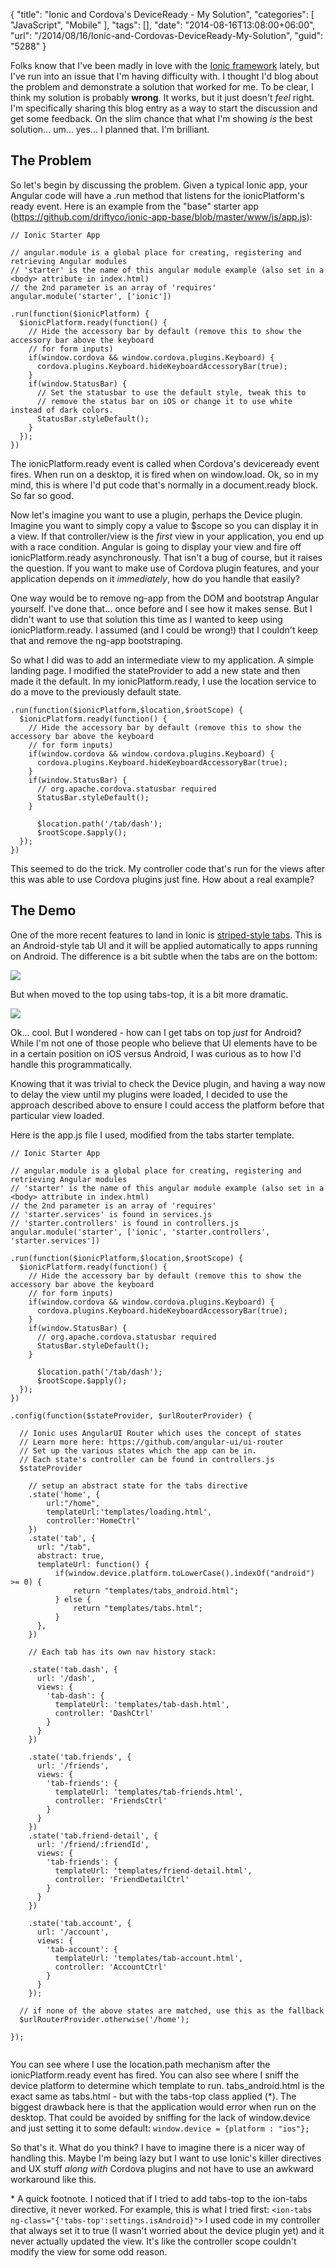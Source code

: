 {
	"title": "Ionic and Cordova's DeviceReady - My Solution",
	"categories": [
		"JavaScript",
		"Mobile"
	],
	"tags": [],
	"date": "2014-08-16T13:08:00+06:00",
	"url": "/2014/08/16/Ionic-and-Cordovas-DeviceReady-My-Solution",
	"guid": "5288"
}

<p>
Folks know that I've been madly in love with the <a href="http://ionicframework.com/">Ionic framework</a> lately, but I've run into an issue that I'm having difficulty with. I thought I'd blog about the problem and demonstrate a solution that worked for me. To be clear, I think my solution is probably <strong>wrong</strong>. It works, but it just doesn't <i>feel</i> right. I'm specifically sharing this blog entry as a way to start the discussion and get some feedback. On the slim chance that what I'm showing <i>is</i> the best solution... um... yes... I planned that. I'm brilliant. 
</p>
<!--more-->
<h2>The Problem</h2>

<p>
So let's begin by discussing the problem. Given a typical Ionic app, your Angular code will have a .run method that listens for the ionicPlatform's ready event. Here is an example from the "base" starter app (<a href="https://github.com/driftyco/ionic-app-base/blob/master/www/js/app.js">https://github.com/driftyco/ionic-app-base/blob/master/www/js/app.js</a>):
</p>

<pre><code class="language-javascript">&#x2F;&#x2F; Ionic Starter App

&#x2F;&#x2F; angular.module is a global place for creating, registering and retrieving Angular modules
&#x2F;&#x2F; &#x27;starter&#x27; is the name of this angular module example (also set in a &lt;body&gt; attribute in index.html)
&#x2F;&#x2F; the 2nd parameter is an array of &#x27;requires&#x27;
angular.module(&#x27;starter&#x27;, [&#x27;ionic&#x27;])

.run(function($ionicPlatform) {
  $ionicPlatform.ready(function() {
    &#x2F;&#x2F; Hide the accessory bar by default (remove this to show the accessory bar above the keyboard
    &#x2F;&#x2F; for form inputs)
    if(window.cordova &amp;&amp; window.cordova.plugins.Keyboard) {
      cordova.plugins.Keyboard.hideKeyboardAccessoryBar(true);
    }
    if(window.StatusBar) {
      &#x2F;&#x2F; Set the statusbar to use the default style, tweak this to
      &#x2F;&#x2F; remove the status bar on iOS or change it to use white instead of dark colors.
      StatusBar.styleDefault();
    }
  });
})</code></pre>

<p>
The ionicPlatform.ready event is called when Cordova's deviceready event fires. When run on a desktop, it is fired when on window.load. Ok, so in my mind, this is where I'd put code that's normally in a document.ready block. So far so good.
</p>

<p>
Now let's imagine you want to use a plugin, perhaps the Device plugin. Imagine you want to simply copy a value to $scope so you can display it in a view. If that controller/view is the <i>first</i> view in your application, you end up with a race condition. Angular is going to display your view and fire off ionicPlatform.ready asynchronously. That isn't a bug of course, but it raises the question. If you want to make use of Cordova plugin features, and your application depends on it <i>immediately</i>, how do you handle that easily?
</p>

<p>
One way would be to remove ng-app from the DOM and bootstrap Angular yourself. I've done that... once before and I see how it makes sense. But I didn't want to use that solution this time as I wanted to keep using ionicPlatform.ready. I assumed (and I could be wrong!) that I couldn't keep that and remove the ng-app bootstraping.
</p>

<p>
So what I did was to add an intermediate view to my application. A simple landing page. I modified the stateProvider to add a new state and then made it the default. In my ionicPlatform.ready, I use the location service to do a move to the previously default state.
</p>

<pre><code class="language-javascript">.run(function($ionicPlatform,$location,$rootScope) {
  $ionicPlatform.ready(function() {
    &#x2F;&#x2F; Hide the accessory bar by default (remove this to show the accessory bar above the keyboard
    &#x2F;&#x2F; for form inputs)
    if(window.cordova &amp;&amp; window.cordova.plugins.Keyboard) {
      cordova.plugins.Keyboard.hideKeyboardAccessoryBar(true);
    }
    if(window.StatusBar) {
      &#x2F;&#x2F; org.apache.cordova.statusbar required
      StatusBar.styleDefault();
    }

	  $location.path(&#x27;&#x2F;tab&#x2F;dash&#x27;);
	  $rootScope.$apply();
  });
})</code></pre>

<p>
This seemed to do the trick. My controller code that's run for the views after this was able to use Cordova plugins just fine. How about a real example?
</p>

<h2>The Demo</h2>

<p>
One of the more recent features to land in Ionic is <a href="http://ionicframework.com/docs/components/#striped-style-tabs">striped-style tabs</a>. This is an Android-style tab UI and it will be applied automatically to apps running on Android. The difference is a bit subtle when the tabs are on the bottom:
</p>

<p>
<img src="http://static.raymondcamden.com/images/defaulttabs 2.png" />
</p>

<p>
But when moved to the top using tabs-top, it is a bit more dramatic.
</p>

<p>
<img src="http://static.raymondcamden.com/images/tabsontop.png" />
</p>

<p>
Ok... cool. But I wondered - how can I get tabs on top <i>just</i> for Android? While I'm not one of those people who believe that UI elements have to be in a certain position on iOS versus Android, I was curious as to how I'd handle this programmatically.
</p>

<p>
Knowing that it was trivial to check the Device plugin, and having a way now to delay the view until my plugins were loaded, I decided to use the approach described above to ensure I could access the platform before that particular view loaded.
</p>

<p>
Here is the app.js file I used, modified from the tabs starter template.
</p>


<pre><code class="language-javascript">&#x2F;&#x2F; Ionic Starter App

&#x2F;&#x2F; angular.module is a global place for creating, registering and retrieving Angular modules
&#x2F;&#x2F; &#x27;starter&#x27; is the name of this angular module example (also set in a &lt;body&gt; attribute in index.html)
&#x2F;&#x2F; the 2nd parameter is an array of &#x27;requires&#x27;
&#x2F;&#x2F; &#x27;starter.services&#x27; is found in services.js
&#x2F;&#x2F; &#x27;starter.controllers&#x27; is found in controllers.js
angular.module(&#x27;starter&#x27;, [&#x27;ionic&#x27;, &#x27;starter.controllers&#x27;, &#x27;starter.services&#x27;])

.run(function($ionicPlatform,$location,$rootScope) {
  $ionicPlatform.ready(function() {
    &#x2F;&#x2F; Hide the accessory bar by default (remove this to show the accessory bar above the keyboard
    &#x2F;&#x2F; for form inputs)
    if(window.cordova &amp;&amp; window.cordova.plugins.Keyboard) {
      cordova.plugins.Keyboard.hideKeyboardAccessoryBar(true);
    }
    if(window.StatusBar) {
      &#x2F;&#x2F; org.apache.cordova.statusbar required
      StatusBar.styleDefault();
    }

	  $location.path(&#x27;&#x2F;tab&#x2F;dash&#x27;);
	  $rootScope.$apply();
  });
})

.config(function($stateProvider, $urlRouterProvider) {

  &#x2F;&#x2F; Ionic uses AngularUI Router which uses the concept of states
  &#x2F;&#x2F; Learn more here: https:&#x2F;&#x2F;github.com&#x2F;angular-ui&#x2F;ui-router
  &#x2F;&#x2F; Set up the various states which the app can be in.
  &#x2F;&#x2F; Each state&#x27;s controller can be found in controllers.js
  $stateProvider

    &#x2F;&#x2F; setup an abstract state for the tabs directive
  	.state(&#x27;home&#x27;, {
		url:&quot;&#x2F;home&quot;,
		templateUrl:&#x27;templates&#x2F;loading.html&#x27;,
		controller:&#x27;HomeCtrl&#x27;
	})
    .state(&#x27;tab&#x27;, {
      url: &quot;&#x2F;tab&quot;,
      abstract: true,
      templateUrl: function() {
		  if(window.device.platform.toLowerCase().indexOf(&quot;android&quot;) &gt;= 0) {
			  return &quot;templates&#x2F;tabs_android.html&quot;;			  
		  } else {
			  return &quot;templates&#x2F;tabs.html&quot;;
		  }
	  },
    })

    &#x2F;&#x2F; Each tab has its own nav history stack:

    .state(&#x27;tab.dash&#x27;, {
      url: &#x27;&#x2F;dash&#x27;,
      views: {
        &#x27;tab-dash&#x27;: {
          templateUrl: &#x27;templates&#x2F;tab-dash.html&#x27;,
          controller: &#x27;DashCtrl&#x27;
        }
      }
    })

    .state(&#x27;tab.friends&#x27;, {
      url: &#x27;&#x2F;friends&#x27;,
      views: {
        &#x27;tab-friends&#x27;: {
          templateUrl: &#x27;templates&#x2F;tab-friends.html&#x27;,
          controller: &#x27;FriendsCtrl&#x27;
        }
      }
    })
    .state(&#x27;tab.friend-detail&#x27;, {
      url: &#x27;&#x2F;friend&#x2F;:friendId&#x27;,
      views: {
        &#x27;tab-friends&#x27;: {
          templateUrl: &#x27;templates&#x2F;friend-detail.html&#x27;,
          controller: &#x27;FriendDetailCtrl&#x27;
        }
      }
    })

    .state(&#x27;tab.account&#x27;, {
      url: &#x27;&#x2F;account&#x27;,
      views: {
        &#x27;tab-account&#x27;: {
          templateUrl: &#x27;templates&#x2F;tab-account.html&#x27;,
          controller: &#x27;AccountCtrl&#x27;
        }
      }
    });

  &#x2F;&#x2F; if none of the above states are matched, use this as the fallback
  $urlRouterProvider.otherwise(&#x27;&#x2F;home&#x27;);

});

</code></pre>

<p>
You can see where I use the location.path mechanism after the ionicPlatform.ready event has fired. You can also see where I sniff the device platform to determine which template to run. tabs_android.html is the exact same as tabs.html - but with the tabs-top class applied (*). The biggest drawback here is that the application would error when run on the desktop. That could be avoided by sniffing for the lack of window.device and just setting it to some default: <code>window.device = {platform : "ios"};</code>
</p>

<p>
So that's it. What do you think? I have to imagine there is a nicer way of handling this. Maybe I'm being lazy but I want to use Ionic's killer directives and UX stuff <i>along with</i> Cordova plugins and not have to use an awkward workaround like this.
</p>

<p>* A quick footnote. I noticed that if I tried to add tabs-top to the ion-tabs directive, it never worked. For example, this is what I tried first: <code>&lt;ion-tabs ng-class=&quot;{&#x27;tabs-top&#x27;:settings.isAndroid}&quot;&gt;</code> I used code in my controller that always set it to true (I wasn't worried about the device plugin yet) and it never actually updated the view. It's like the controller scope couldn't modify the view for some odd reason.